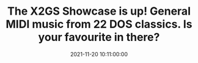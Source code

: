 ---
layout: tweet
title: "The X2GS Showcase is up! General MIDI music from 22 DOS classics. Is your favourite in there?"
date: '2021-11-20 10:11:00:00'
tweetId: 1462076232493899782
tags: [DOS, MIDI, Retrocomputing, Retrogaming, Tweets]
---